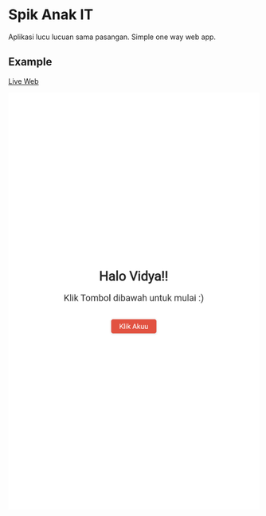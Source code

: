 # Spik Anak IT

Aplikasi lucu lucuan sama pasangan. Simple one way web app.

## Example
[Live Web](http://my-firebase-portofolios.web.app)

![image](https://github.com/alifgiant/spik-anak-it/blob/main/example.png?raw=true)
